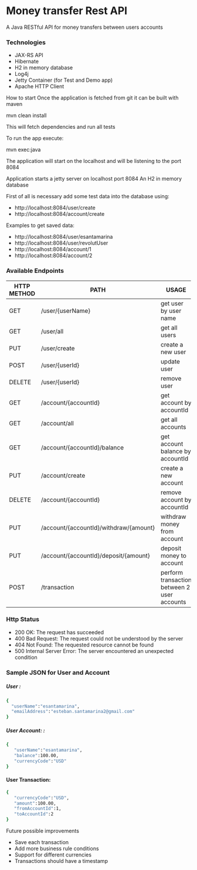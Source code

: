 # Money transfer Rest API

A Java RESTful API for money transfers between users accounts

### Technologies
- JAX-RS API
- Hibernate
- H2 in memory database
- Log4j
- Jetty Container (for Test and Demo app)
- Apache HTTP Client


How to start
Once the application is fetched from git it can be built with maven

mvn clean install

This will fetch dependencies and run all tests

To run the app execute:

mvn exec:java

The application will start on the localhost and will be listening to the port 8084

Application starts a jetty server on localhost port 8084 An H2 in memory database

First of all is necessary add some test data into the database using:

- http://localhost:8084/user/create
- http://localhost:8084/account/create

Examples to get saved data:

- http://localhost:8084/user/esantamarina
- http://localhost:8084/user/revolutUser
- http://localhost:8084/account/1
- http://localhost:8084/account/2

### Available Endpoints

| HTTP METHOD | PATH | USAGE |
| -----------| ------ | ------ |
| GET | /user/{userName} | get user by user name | 
| GET | /user/all | get all users | 
| PUT | /user/create | create a new user | 
| POST | /user/{userId} | update user | 
| DELETE | /user/{userId} | remove user | 
| GET | /account/{accountId} | get account by accountId | 
| GET | /account/all | get all accounts | 
| GET | /account/{accountId}/balance | get account balance by accountId | 
| PUT | /account/create | create a new account
| DELETE | /account/{accountId} | remove account by accountId | 
| PUT | /account/{accountId}/withdraw/{amount} | withdraw money from account | 
| PUT | /account/{accountId}/deposit/{amount} | deposit money to account | 
| POST | /transaction | perform transaction between 2 user accounts | 

### Http Status
- 200 OK: The request has succeeded
- 400 Bad Request: The request could not be understood by the server 
- 404 Not Found: The requested resource cannot be found
- 500 Internal Server Error: The server encountered an unexpected condition 

### Sample JSON for User and Account
##### User : 
```sh
{  
  "userName":"esantamarina",
  "emailAddress":"esteban.santamarina2@gmail.com"
} 
```
##### User Account: : 

```sh
{  
   "userName":"esantamarina",
   "balance":100.00,
   "currencyCode":"USD"
} 
```

#### User Transaction:
```sh
{  
   "currencyCode":"USD",
   "amount":100.00,
   "fromAccountId":1,
   "toAccountId":2
}
```
Future possible improvements
- Save each transaction
- Add more business rule conditions
- Support for different currencies
- Transactions should have a timestamp

